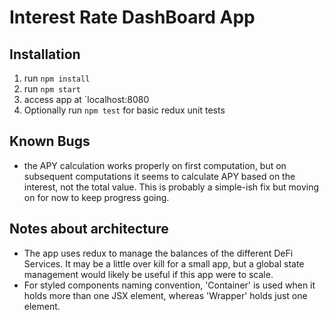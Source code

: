 # Interest Rate DashBoard App

## Installation
1. run `npm install`
2. run `npm start`
3. access app at `localhost:8080
4. Optionally run `npm test` for basic redux unit tests

## Known Bugs
- the APY calculation works properly on first computation, but on subsequent computations it seems to calculate APY based on the interest, not the total value. This is probably a simple-ish fix but moving on for now to keep progress going.

## Notes about architecture
- The app uses redux to manage the balances of the different DeFi Services. It may be a little over kill for a small app, but a global state management would likely be useful if this app were to scale.
- For styled components naming convention, 'Container' is used when it holds more than one JSX element, whereas 'Wrapper' holds just one element.

